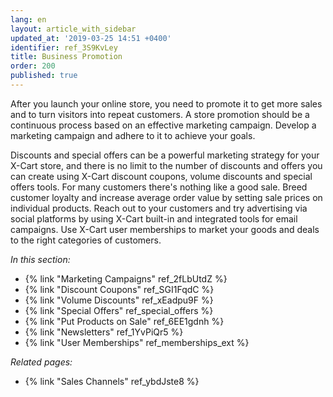 ```yaml
---
lang: en
layout: article_with_sidebar
updated_at: '2019-03-25 14:51 +0400'
identifier: ref_3S9KvLey
title: Business Promotion
order: 200
published: true
---
```

After you launch your online store, you need to promote it to get more sales and to turn visitors into repeat customers. A store promotion should be a continuous process based on an effective marketing campaign. Develop a marketing campaign and adhere to it to achieve your goals. 

Discounts and special offers can be a powerful marketing strategy for your X-Cart store, and there is no limit to the number of discounts and offers you can create using X-Cart discount coupons, volume discounts and special offers tools. For many customers there's nothing like a good sale. Breed customer loyalty and increase average order value by setting sale prices on individual products. Reach out to your customers and try advertising via social platforms by using X-Cart built-in and integrated tools for email campaigns. Use X-Cart user memberships to market your goods and deals to the right categories of customers.

_In this section:_

*   {% link "Marketing Campaigns" ref_2fLbUtdZ %}
*   {% link "Discount Coupons" ref_SGI1FqdC %}
*   {% link "Volume Discounts" ref_xEadpu9F %}
*   {% link "Special Offers" ref_special_offers %}
*   {% link "Put Products on Sale" ref_6EE1gdnh %}
*   {% link "Newsletters" ref_1YvPiQr5 %}
*   {% link "User Memberships" ref_memberships_ext %}


_Related pages:_

* {% link "Sales Channels" ref_ybdJste8 %}

